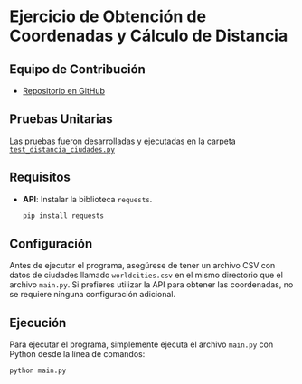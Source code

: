 # Ejercicio de Obtención de Coordenadas y Cálculo de Distancia

## Equipo de Contribución
- [Repositorio en GitHub](https://github.com/NoeParedes/Distancia-entre-ciudades.git)

## Pruebas Unitarias
Las pruebas fueron desarrolladas y ejecutadas en la carpeta [`test_distancia_ciudades.py`](test_distancia_ciudades)


## Requisitos

- **API**: Instalar la biblioteca `requests`.
  ```bash
  pip install requests
## Configuración

Antes de ejecutar el programa, asegúrese de tener un archivo CSV con datos de ciudades llamado `worldcities.csv` en el mismo directorio que el archivo `main.py`. Si prefieres utilizar la API para obtener las coordenadas, no se requiere ninguna configuración adicional.

## Ejecución

Para ejecutar el programa, simplemente ejecuta el archivo `main.py` con Python desde la línea de comandos: 
 ```bash
python main.py